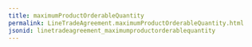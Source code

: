 ```yaml
---
title: maximumProductOrderableQuantity
permalink: LineTradeAgreement.maximumProductOrderableQuantity.html
jsonid: linetradeagreement_maximumproductorderablequantity
---
```

